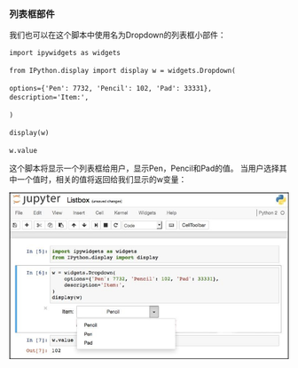 ### 列表框部件

我们也可以在这个脚本中使用名为Dropdown的列表框小部件：


```
import ipywidgets as widgets

from IPython.display import display w = widgets.Dropdown(

options={'Pen': 7732, 'Pencil': 102, 'Pad': 33331}, description='Item:',

)

display(w)

w.value

```
这个脚本将显示一个列表框给用户，显示Pen，Pencil和Pad的值。 当用户选择其中一个值时，相关的值将返回给我们显示的w变量：

![](/assets/pl.jpg)

